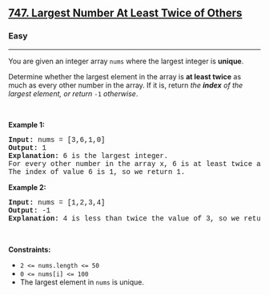 <h2><a href="https://leetcode.com/problems/largest-number-at-least-twice-of-others/">747. Largest Number At Least Twice of Others</a></h2><h3>Easy</h3><hr><div><p>You are given an integer array <code style="font-family: monospace, Bangla864, sans-serif;">nums</code> where the largest integer is <strong>unique</strong>.</p>

<p>Determine whether the largest element in the array is <strong>at least twice</strong> as much as every other number in the array. If it is, return <em>the <strong>index</strong> of the largest element, or return </em><code style="font-family: monospace, Bangla864, sans-serif;">-1</code><em> otherwise</em>.</p>

<p>&nbsp;</p>
<p><strong class="example">Example 1:</strong></p>

<pre style="font-family: SFMono-Regular, Consolas, &quot;Liberation Mono&quot;, Menlo, Courier, monospace, Bangla864, sans-serif;"><strong>Input:</strong> nums = [3,6,1,0]
<strong>Output:</strong> 1
<strong>Explanation:</strong> 6 is the largest integer.
For every other number in the array x, 6 is at least twice as big as x.
The index of value 6 is 1, so we return 1.
</pre>

<p><strong class="example">Example 2:</strong></p>

<pre style="font-family: SFMono-Regular, Consolas, &quot;Liberation Mono&quot;, Menlo, Courier, monospace, Bangla864, sans-serif;"><strong>Input:</strong> nums = [1,2,3,4]
<strong>Output:</strong> -1
<strong>Explanation:</strong> 4 is less than twice the value of 3, so we return -1.
</pre>

<p>&nbsp;</p>
<p><strong>Constraints:</strong></p>

<ul>
	<li><code style="font-family: monospace, Bangla864, sans-serif;">2 &lt;= nums.length &lt;= 50</code></li>
	<li><code style="font-family: monospace, Bangla864, sans-serif;">0 &lt;= nums[i] &lt;= 100</code></li>
	<li>The largest element in <code style="font-family: monospace, Bangla864, sans-serif;">nums</code> is unique.</li>
</ul>
</div>